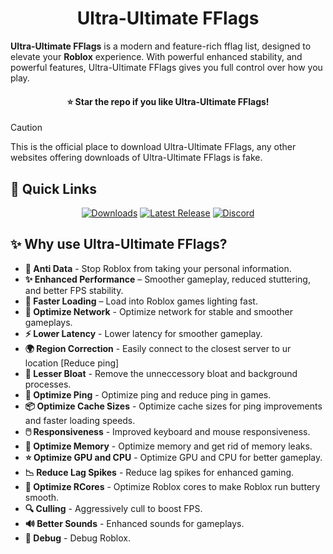 <h1 align="center">Ultra-Ultimate FFlags</h1>

**Ultra-Ultimate FFlags** is a modern and feature-rich fflag list, designed to elevate your **Roblox** experience. With powerful enhanced stability, and powerful features, Ultra-Ultimate FFlags gives you full control over how you play.

<h4 align="center">⭐ Star the repo if you like Ultra-Ultimate FFlags!</h4>

> [!Caution]
> This is the official place to download Ultra-Ultimate FFlags, any other websites offering downloads of Ultra-Ultimate FFlags is fake.

<h2>🚀 Quick Links</h2>

<div align="center">

[![Downloads](https://img.shields.io/github/downloads/RealAkhilz/Ultra-Ultimate-FFlags/total?color=2c2f7c&label=Downloads&logo=cloudsmith&logoColor=white)](https://github.com/USERNAME/REPO/releases)
[![Latest Release](https://img.shields.io/github/v/release/USERNAME/REPO?color=5865F2&label=Latest&logo=github)](https://github.com/USERNAME/REPO/releases)
[![Discord](https://img.shields.io/discord/1380077621974667264?label=Discord&color=5865F2&logo=discord&logoColor=white)](https://discord.gg/848BdgmvD9)

</div>

<h2>✨ Why use Ultra-Ultimate FFlags?</h2>

- **🚫 Anti Data** - Stop Roblox from taking your personal information.
- **✨ Enhanced Performance** – Smoother gameplay, reduced stuttering, and better FPS stability.
- **🚀 Faster Loading** – Load into Roblox games lighting fast.
- **🛜 Optimize Network** - Optimize network for stable and smoother gameplays.
- **⚡ Lower Latency** - Lower latency for smoother gameplay.
- **🌍 Region Correction** - Easily connect to the closest server to ur location [Reduce ping]
- **🧹 Lesser Bloat** - Remove the unneccessory bloat and background processes.
- **📶 Optimize Ping** - Optimize ping and reduce ping in games.
- **📦 Optimize Cache Sizes** - Optimize cache sizes for ping improvements and faster loading speeds.
- **🖱️ Responsiveness** - Improved keyboard and mouse responsiveness.
- **🧠 Optimize Memory** - Optimize memory and get rid of memory leaks.
- **⭐ Optimize GPU and CPU** - Optimize GPU and CPU for better gameplay.
- **📉 Reduce Lag Spikes** - Reduce lag spikes for enhanced gaming.
- **🧬 Optimize RCores** - Optimize Roblox cores to make Roblox run buttery smooth.
- **🔍 Culling** - Aggressively cull to boost FPS.
- **🔊 Better Sounds** - Enhanced sounds for gameplays.
- **🔧 Debug** - Debug Roblox.
